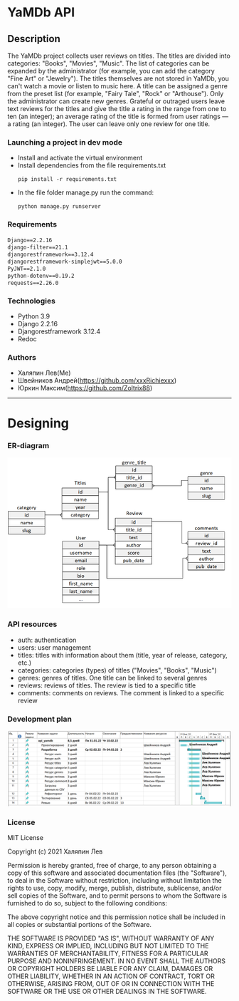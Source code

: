 # YaMDb API
## Description
The YaMDb project collects user reviews on titles. The titles are divided into categories: "Books", "Movies", "Music". The list of categories can be expanded by the administrator (for example, you can add the category "Fine Art" or "Jewelry").
The titles themselves are not stored in YaMDb, you can't watch a movie or listen to music here.
A title can be assigned a genre from the preset list (for example, "Fairy Tale", "Rock" or "Arthouse"). Only the administrator can create new genres.
Grateful or outraged users leave text reviews for the titles and give the title a rating in the range from one to ten (an integer); an average rating of the title is formed from user ratings — a rating (an integer). The user can leave only one review for one title.

### Launching a project in dev mode
- Install and activate the virtual environment
- Install dependencies from the file requirements.txt
    ```
    pip install -r requirements.txt
    ``` 
- In the file folder manage.py run the command:
    ```
    python manage.py runserver
    ```

### Requirements
```
Django==2.2.16
django-filter==21.1
djangorestframework==3.12.4
djangorestframework-simplejwt==5.0.0
PyJWT==2.1.0
python-dotenv==0.19.2
requests==2.26.0
```

### Technologies
- Python 3.9
- Django 2.2.16
- Djangorestframework 3.12.4
- Redoc

### Authors
- Халяпин Лев(Me)
- Швейников Андрей(https://github.com/xxxRichiexxx)
- Юркин Максим(https://github.com/Zoltrix88)


***

# Designing
### ER-diagram
![ER-diagram](https://github.com/xxxRichiexxx/api_yamdb/blob/master/%D0%94%D0%BE%D0%BA%D1%83%D0%BC%D0%B5%D0%BD%D1%82%D0%B0%D1%86%D0%B8%D1%8F/ER-%D0%B4%D0%B8%D0%B0%D0%B3%D1%80%D0%B0%D0%BC%D0%BC%D0%B0.PNG)

### API resources
- auth: authentication
- users: user management
- titles: titles with information about them (title, year of release, category, etc.)
- categories: categories (types) of titles ("Movies", "Books", "Music")
- genres: genres of titles. One title can be linked to several genres
- reviews: reviews of titles. The review is tied to a specific title
- comments: comments on reviews. The comment is linked to a specific review

### Development plan
![Graph](https://github.com/xxxRichiexxx/api_yamdb/blob/master/%D0%94%D0%BE%D0%BA%D1%83%D0%BC%D0%B5%D0%BD%D1%82%D0%B0%D1%86%D0%B8%D1%8F/%D0%9F%D0%BB%D0%B0%D0%BD.PNG)

### License
MIT License

Copyright (c) 2021 Халяпин Лев

Permission is hereby granted, free of charge, to any person obtaining a copy
of this software and associated documentation files (the "Software"), to deal
in the Software without restriction, including without limitation the rights
to use, copy, modify, merge, publish, distribute, sublicense, and/or sell
copies of the Software, and to permit persons to whom the Software is
furnished to do so, subject to the following conditions:

The above copyright notice and this permission notice shall be included in all
copies or substantial portions of the Software.

THE SOFTWARE IS PROVIDED "AS IS", WITHOUT WARRANTY OF ANY KIND, EXPRESS OR
IMPLIED, INCLUDING BUT NOT LIMITED TO THE WARRANTIES OF MERCHANTABILITY,
FITNESS FOR A PARTICULAR PURPOSE AND NONINFRINGEMENT. IN NO EVENT SHALL THE
AUTHORS OR COPYRIGHT HOLDERS BE LIABLE FOR ANY CLAIM, DAMAGES OR OTHER
LIABILITY, WHETHER IN AN ACTION OF CONTRACT, TORT OR OTHERWISE, ARISING FROM,
OUT OF OR IN CONNECTION WITH THE SOFTWARE OR THE USE OR OTHER DEALINGS IN THE
SOFTWARE.
